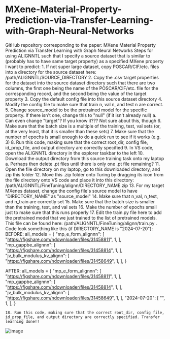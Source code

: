 # MXene-Material-Property-Prediction-via-Transfer-Learning-with-Graph-Neural-Networks
GitHub repository corresponding to the paper: MXene Material Property Prediction via Transfer Learning with Graph Neural Networks
Steps for using ALIGNNTL such that I specify a source dataset that is similar to (probably has to have same target property) as a specified MXene property I want to predict:
	1. If not super large dataset, copy POSCAR/CIF/etc. files into a directory for the source dataset here:
		/path/ALIGNNTL/SOURCE_DIRECTORY
	2. Copy the .csv target properties for the dataset into the source dataset directory such that there are two columns, the first one being the name of the POSCAR/CIF/etc. file for the corresponding record, and the second being the value of the target property
	3. Copy the default config file into this source dataset directory
	4. Modify the config file to make sure that train n, val n, and test n are correct. 
	5. Change source_model to be the pretrained model for the specific property. If there isn't one, change this to "null" (if it isn't already null)
		a. Can even change "target"? If you know it??? Not sure about this, though
	6. Make sure that the batch size is a multiple of the training, test, val sets (or, at the very least, that it is smaller than these sets)
	7. Make sure that the number of epochs is small enough to do a quick run to see if it works (e.g. 3)
	8. Run this code, making sure that the correct root_dir, config file, id_prop_file, and output directory are correctly specified
	9. In VS code, open the ALIGNNTL directory in the explorer taskbar to the left
	10. Download the output directory from this source training task onto my laptop
		a. Perhaps then delete .pt files until there is only one .pt file remaining?
	11. Open the file directory on my laptop, go to this downloaded directory, and zip this folder
	12. Move this .zip folder onto Turing by dragging its icon from the file directory onto VS code and place it into this directory:
		/path/ALIGNNTL/FineTuning/alignn/DIRECTORY_NAME.zip
	13. For my target MXenes dataset, change the config file's source model to have "DIRECTORY_NAME" as "source_model"
	14. Make sure that n_val, n_test, and n_train are correctly set
	15. Make sure that the batch size is smaller than the training, test, and val sets
	16. Make the number of epochs small just to make sure that this runs properly
	17. Edit the train.py file here to add the pretrained model that we just trained to the list of pretrained models. This file can be found here: /path/ALIGNNTL/FineTuning/alignn/train.py   . Code look something like this (if DIRECTORY_NAME is "2024-07-20"):
	BEFORE:
	all_models = {
	    "mp_e_form_alignnn": [
	        "https://figshare.com/ndownloader/files/31458811",
	        1,
	    ],
	    "mp_gappbe_alignnn": [
	        "https://figshare.com/ndownloader/files/31458814",
	        1,
	    ],
	    "jv_bulk_modulus_kv_alignn": [
	        "https://figshare.com/ndownloader/files/31458649",
	        1,
	    ],
	    }

AFTER:
all_models = {
    "mp_e_form_alignnn": [
        "https://figshare.com/ndownloader/files/31458811",
        1,
    ],
    "mp_gappbe_alignnn": [
        "https://figshare.com/ndownloader/files/31458814",
        1,
    ],
    "jv_bulk_modulus_kv_alignn": [
        "https://figshare.com/ndownloader/files/31458649",
        1,
    ],
    "2024-07-20": [
        "",
        1,
    ],
}
	


	18. Run this code, making sure that the correct root_dir, config file, id_prop_file, and output directory are correctly specified. Transfer learning done!!



![image](https://github.com/user-attachments/assets/da48fb21-d264-460d-9f7c-02b91323c299)
